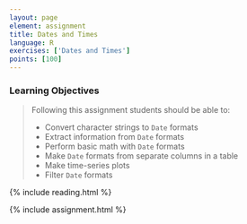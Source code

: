 ```yaml
---
layout: page
element: assignment
title: Dates and Times
language: R
exercises: ['Dates and Times']
points: [100]
---
```


### Learning Objectives

> Following this assignment students should be able to:
>
> - Convert character strings to `Date` formats 
> - Extract information from `Date` formats 
> - Perform basic math with `Date` formats
> - Make `Date` formats from separate columns in a table  
> - Make time-series plots  
> - Filter `Date` formats  

{% include reading.html %}

{% include assignment.html %}
